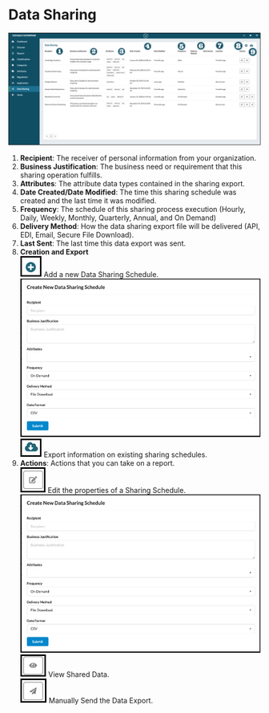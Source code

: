# Data Sharing

![data_sharing](../assets/images/data_sharing.png "Data Sharing")

1. **Recipient**: The receiver of personal information from your organization.
2. **Business Justification**: The business need or requirement that this sharing operation fulfills.
3. **Attributes**: The attribute data types contained in the sharing export.
4. **Date Created/Date Modified**: The time this sharing schedule was created and the last time it was modified.
5. **Frequency**: The schedule of this sharing process execution (Hourly, Daily, Weekly, Monthly, Quarterly, Annual, and On Demand)
6. **Delivery Method**: How the data sharing export file will be delivered (API, EDI, Email, Secure File Download).
7. **Last Sent**: The last time this data export was sent.
8. **Creation and Export**<br/>
    ![Add](../assets/images/add.png "Add") Add a new Data Sharing Schedule.
    ![sharing_schedule](../assets/images/sharing-schedule.png "Create Sharing Schedule")
    ![export](../assets/images/export.png "Export") Export information on existing sharing schedules.
9. **Actions**: Actions that you can take on a report.<br/>
    ![edit](../assets/images/edit.png "Edit") Edit the properties of a Sharing Schedule.
    ![sharing_schedule](../assets/images/sharing-schedule.png "Create Sharing Schedule")
    ![view](../assets/images/view.png "View") View Shared Data.<br/>
    ![send](../assets/images/send.png "Send") Manually Send the Data Export.
